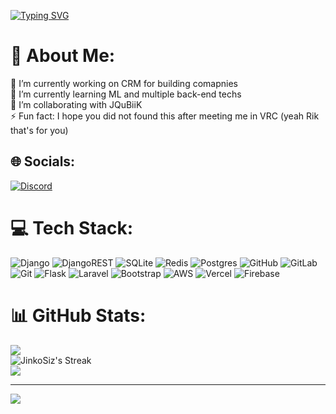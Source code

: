 [![Typing SVG](http://readme-typing-svg.herokuapp.com?font=Fira+Code&size=30&pause=1000&color=20861B&width=450&lines=I'm+JinkoSiz)](https://git.io/typing-svg)
# 💫 About Me:
🔭 I’m currently working on CRM for building comapnies<br>🌱 I’m currently learning ML and multiple back-end techs<br>👯 I’m collaborating with JQuBiiK<br>⚡ Fun fact: I hope you did not found this after meeting me in VRC (yeah Rik that's for you)


## 🌐 Socials:
[![Discord](https://img.shields.io/badge/Discord-%237289DA.svg?logo=discord&logoColor=white)](https://discord.gg/467734546603835393) 

# 💻 Tech Stack:
![Django](https://img.shields.io/badge/django-%23092E20.svg?style=for-the-badge&logo=django&logoColor=white) ![DjangoREST](https://img.shields.io/badge/DJANGO-REST-ff1709?style=for-the-badge&logo=django&logoColor=white&color=ff1709&labelColor=gray) ![SQLite](https://img.shields.io/badge/sqlite-%2307405e.svg?style=for-the-badge&logo=sqlite&logoColor=white) ![Redis](https://img.shields.io/badge/redis-%23DD0031.svg?style=for-the-badge&logo=redis&logoColor=white) ![Postgres](https://img.shields.io/badge/postgres-%23316192.svg?style=for-the-badge&logo=postgresql&logoColor=white) ![GitHub](https://img.shields.io/badge/github-%23121011.svg?style=for-the-badge&logo=github&logoColor=white) ![GitLab](https://img.shields.io/badge/gitlab-%23181717.svg?style=for-the-badge&logo=gitlab&logoColor=white) ![Git](https://img.shields.io/badge/git-%23F05033.svg?style=for-the-badge&logo=git&logoColor=white) ![Flask](https://img.shields.io/badge/flask-%23000.svg?style=for-the-badge&logo=flask&logoColor=white) ![Laravel](https://img.shields.io/badge/laravel-%23FF2D20.svg?style=for-the-badge&logo=laravel&logoColor=white) ![Bootstrap](https://img.shields.io/badge/bootstrap-%238511FA.svg?style=for-the-badge&logo=bootstrap&logoColor=white) ![AWS](https://img.shields.io/badge/AWS-%23FF9900.svg?style=for-the-badge&logo=amazon-aws&logoColor=white) ![Vercel](https://img.shields.io/badge/vercel-%23000000.svg?style=for-the-badge&logo=vercel&logoColor=white) ![Firebase](https://img.shields.io/badge/firebase-%23039BE5.svg?style=for-the-badge&logo=firebase)
# 📊 GitHub Stats:
![](https://github-readme-stats-six-peach-76.vercel.app/api?username=JinkoSiz&theme=chartreuse-dark&hide_border=false&include_all_commits=false&count_private=true)<br/>
![JinkoSiz's Streak](https://github-readme-streak-stats.herokuapp.com/?user=JinkoSiz&theme=chartreuse-dark&hide_border=false)<br/>
![](https://github-readme-stats-six-peach-76.vercel.app/api?username=JinkoSiz&limit=5&theme=chartreuse-dark&combine_all_yearly_contributions=true)

---
[![](https://visitcount.itsvg.in/api?id=JinkoSiz&icon=5&color=3)](https://visitcount.itsvg.in)

<!-- Proudly created with GPRM ( https://gprm.itsvg.in ) -->
